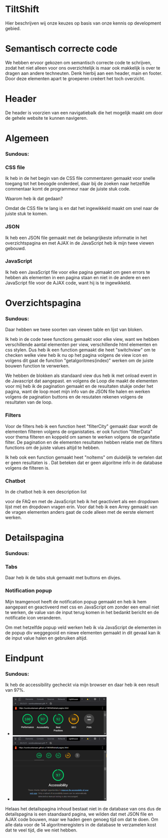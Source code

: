 # TiltShift
Hier beschrijven wij onze keuzes op basis van onze kennis op development gebied.

# Semantisch correcte code
We hebben ervoor gekozen om semantisch correcte code te schrijven, zodat het niet alleen
voor ons overzichtelijk is maar ook makkelijk is over te dragen aan andere techneuten. 
Denk hierbij aan een header, main en footer. Door deze elementen apart te groeperen 
creëert het toch overzicht. 

# Header
De header is voorzien van een navigatiebalk die het mogelijk maakt om door de gehele
website te kunnen navigeren. 

# Algemeen
### **Sundous**:

### CSS file
Ik heb in de het begin van de CSS file commentaren gemaakt voor snelle toegang tot het beoogde onderdeel, daar bij de zoeken naar hetzelfde commentaar komt de programmeur naar de juiste stuk code.

Waarom heb ik dat gedaan?

Omdat de CSS file te lang is en dat het ingewikkeld maakt om snel naar de juiste stuk te komen.


### JSON

Ik heb een JSON file gemaakt met de belangrijkeste informatie in het overzichtspagina en met AJAX in de JavaScript heb ik mijn twee viewen gebouwd. 


### JavaScript
Ik heb een JavaScript file voor elke pagina gemaakt om geen errors te hebben als elementen in een pagina staan en niet in de andere en een JavaScript file voor de AJAX code, want hij is te ingewikkeld.

# Overzichtspagina

### **Sundous**:

Daar hebben we twee soorten van viewen table en lijst van bloken. 

Ik heb in de code twee functions gemaakt voor elke view, want we hebben verschillende aantal elementen per view, verschillende html elementen en css stylen. Dus heb ik een function gemaakt die heet "switchview" om te checken welke view heb ik nu op het pagina volgens de view icon en volgens dit gaat de function "getalgoritmes(index)" werken om de juiste bouwen function te verwerken.

We hebben de blokken als standaard view dus heb ik met onload event in de Javascript dat aangepast. en volgens de Loop die maakt de elementen voor mij heb ik de pagination gemaakt en de resultaten stukje onder het pagina, want de loop moet mijn info van de JSON file halen en werken volgens de pagination buttons en de resutaten rekenen volgens de resultaten van de loop.

### Filters
Voor de filters heb ik een function heet "filterCity" gemaakt daar wordt de elementen filteren volgens de organistaties. er ook function "filterData" voor thema filteren en koppeld om samen te werken volgens de organitatie filter. De pagination en de elementen resultaten hebben relatie met de filters functions om de juiste values altijd te hebben.

Ik heb ook een function gemaakt heet "noItems" om duidelijk te vertelen dat er geen resultaten is . Dat beteken dat er geen algoritme info in de database volgens de filteren is.

### Chatbot
In de chatbot heb ik een description list <dl> voor de FAQ en met de JavaScript heb ik het geactiviert als een dropdown lijst met en dropdown vragen erin. Voor dat heb ik een Arrey gemaakt van de vragen elementen anders gaat de code alleen met de eerste element werken.

  
# Detailspagina
  
### **Sundous**:

### Tabs
Daar heb ik de tabs stuk gemaakt met buttons en divjes.

### Notification popup
Mijn teamgenoot heeft de notification popup gemaakt en heb ik hem aangepast en geactiveerd met css en JavaScript om zonder een email niet te werken, de value van de input terug komen in het bedankt bericht en de notificatie icon veranderen.

Om met hetzelfde popup veld werken heb ik via JavaScript de elementen in de popup div weggegooid en niewe elementen gemaakt in dit gevaal kan ik de input value halen en gebruiken altijd.



# Eindpunt

### **Sundous**:
Ik heb de accessibility gecheckt via mijn browser en daar heb ik  een result van 97%.
  
  - <img src="readme-images/code-check-1.PNG" width="300px" alt="Code check">
  - <img src="readme-images/code-check-2.PNG" width="300px" alt="Code check">
  
Helaas het detailspagina inhoud bestaat niet in de database van ons dus de detailspagina is een staandaard pagina, we wilden dat met JSON file en AJAX code bouwen, maar we haden geen genoeg tijd om dat te doen. Om alle data voor de 14 algoritmeregisters in de database te verzamelen kost dat te veel tijd, die we niet hebben.
